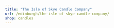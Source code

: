 ```yaml
---
title: "The Isle of Skye Candle Company"
url: /edinburgh/the-isle-of-skye-candle-company/
shop: candles
---
```

